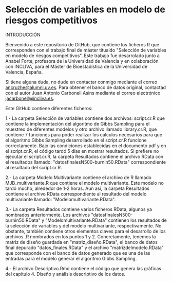 # Selección de variables en modelo de riesgos competitivos
INTRODUCCIÓN

Bienvenido a este repositorio de GitHub, que contiene los ficheros R que corresponden con el trabajo final de máster titualdo "Selección de variables en modelo de riesgos competitivos". Este trabajo fue desarrolado junto a Anabel Forte, profesora de la Universidad de Valencia y en colaboración con INCLIVA, para el Máster de Bioestadística de la Universidad de Valencia, España. 

Si tiene alguna duda, no dude en contactar conmigo mediante el correo ancruzhe@alumni.uv.es. Para obtener el banco de datos original, contactad con el autor Juan Antonio Carbonell Asins mediante el correo electrónico jacarbonell@incliva.es.

Este GitHub contiene diferentes ficheros:

1.- La carpeta Selección de variables contiene dos archivos: script.cr.R que contiene la implementación del algoritmo de Gibbs Sampling para el muestreo de diferentes modelos y otro archivo llamado library.cr.R, que contiene 7 funciones para poder realizar los cálculos necesarios para que el algoritmo Gibbs Sampling desarrollado en el script.cr.R funcione correctamente. Bajo las condiciones establecidas en el documento pdf y en el script.cr.R, el código tardó 5 días en mostrar resultados. Si prefiere no ejecutar el script.cr.R, la carpeta Resultados contiene el archivo RData con el resultados llamado: "datosfinalesN500-burnin50.RData" correspondiente al resultado del script.cr.R.

2.- La carpeta Modelo Multivariante contiene el archivo de R llamado MJB_multivariante.R que contiene el modelo multivariante. Este modelo no tardó mucho, alrededor de 1-2 horas. Aun así, la carpeta Resultados contiene el archivo RData correspondiente al resultado del modelo multivariante llamado: "Modelomultivariante.RData".

3.- La carpeta Resultados contiene varios ficheros RData, algunos ya nombrados anteriormente. Los archivos "datosfinalesN500-burnin50.RData" y "Modelomultivariante.RData" contienen los resultados de la selección de variables y del modelo multivariante, respectivamente. No obstante, también contiene otros elementos claves para el desarrollo de los archivos .R nombrados en los puntos 1 y 2. Concretamente, tenemos la matriz de diseño guardada en "matriz_diseño.RData", el banco de datos final depurado "datos_finales.RData" y el archivo "matrizdelmodelo.RData" que corresponde con el banco de datos generado que es una de las entradas para el modelo generar el algoritmo Gibbs Sampling.

4.- El archivo Descriptivo.Rmd contiene el código que genera las gráficas del capítulo 4. Diseño y análisis descriptivo de los datos. 
